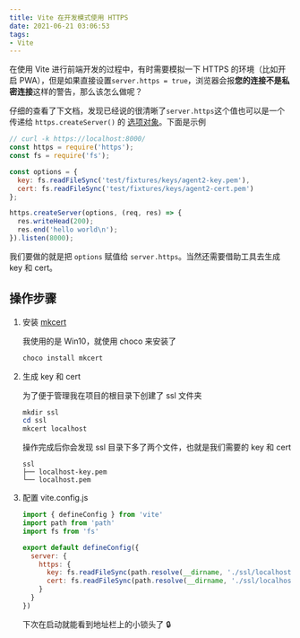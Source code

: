 ```yaml
---
title: Vite 在开发模式使用 HTTPS
date: 2021-06-21 03:06:53
tags:
- Vite
---
```


在使用 Vite 进行前端开发的过程中，有时需要模拟一下 HTTPS 的环境（比如开启 PWA），但是如果直接设置`server.https = true`，浏览器会报**您的连接不是私密连接**这样的警告，那么该怎么做呢？

仔细的查看了下文档，发现已经说的很清晰了`server.https`这个值也可以是一个传递给 `https.createServer()` 的 [选项对象](https://nodejs.org/api/https.html#https_https_createserver_options_requestlistener)。下面是示例

```javascript
// curl -k https://localhost:8000/
const https = require('https');
const fs = require('fs');

const options = {
  key: fs.readFileSync('test/fixtures/keys/agent2-key.pem'),
  cert: fs.readFileSync('test/fixtures/keys/agent2-cert.pem')
};

https.createServer(options, (req, res) => {
  res.writeHead(200);
  res.end('hello world\n');
}).listen(8000);
```

我们要做的就是把 `options` 赋值给 `server.https`。当然还需要借助工具去生成 key 和 cert。

## 操作步骤

1. 安装 [mkcert](https://github.com/FiloSottile/mkcert)

   我使用的是 Win10，就使用 choco 来安装了

   ```powershell
   choco install mkcert
   ```

2. 生成 key 和 cert

   为了便于管理我在项目的根目录下创建了 ssl 文件夹

   ```powershell
   mkdir ssl
   cd ssl
   mkcert localhost
   ```

   操作完成后你会发现 ssl 目录下多了两个文件，也就是我们需要的 key 和 cert

   ```
   ssl
   ├── localhost-key.pem
   └── localhost.pem
   ```

3. 配置 vite.config.js

   ```javascript
   import { defineConfig } from 'vite'
   import path from 'path'
   import fs from 'fs'
   
   export default defineConfig({
     server: {
       https: {
         key: fs.readFileSync(path.resolve(__dirname, './ssl/localhost-key.pem')),
         cert: fs.readFileSync(path.resolve(__dirname, './ssl/localhost.pem'))
       }
     }
   })
   ```

   下次在启动就能看到地址栏上的小锁头了 🔒





 